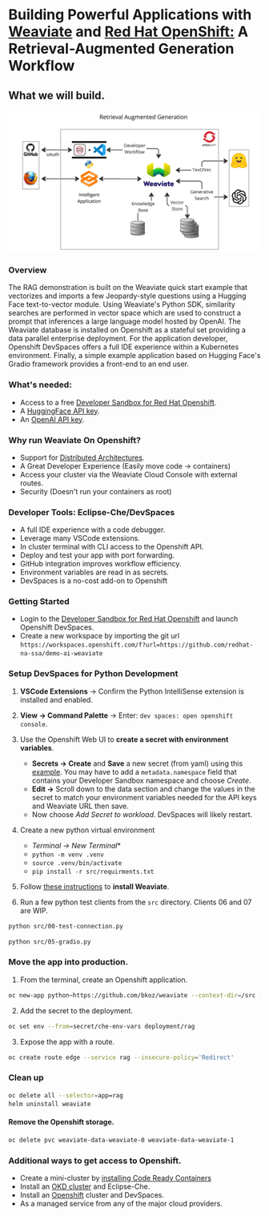 # Building Powerful Applications with [Weaviate](https://weaviate.io/) and [Red Hat OpenShift:](https://developers.redhat.com/developer-sandbox) A Retrieval-Augmented Generation Workflow

## What we will build.
![rag-demo](images/retrieval-augmented-generation.jpg "retrieval augmented generative search")

### Overview
The RAG demonstration is built on the Weaviate quick start example that vectorizes and imports a few Jeopardy-style questions
using a Hugging Face text-to-vector module. Using Weaviate's Python SDK, similarity searches are performed in vector space which are used to construct a prompt that inferences
a large language model hosted by OpenAI. The Weaviate database is installed on Openshift as a stateful set providing
a data parallel enterprise deployment. For the application developer, Openshift DevSpaces offers a full IDE experience
within a Kubernetes environment. Finally, a simple example application based on Hugging Face's Gradio framework provides a front-end to an end user.

### What's needed:
- Access to a free [Developer Sandbox for Red Hat Openshift](https://developers.redhat.com/developer-sandbox).
- A [HuggingFace API key](https://huggingface.co/settings/tokens).
- An [OpenAI API key](https://platform.openai.com/account/api-keys).

### Why run Weaviate On Openshift?
- Support for [Distributed Architectures](https://weaviate.io/developers/weaviate/concepts/replication-architecture).
- A Great Developer Experience (Easily move code -> containers)
- Access your cluster via the Weaviate Cloud Console with external routes.
- Security (Doesn't run your containers as root)

### Developer Tools: Eclipse-Che/DevSpaces
- A full IDE experience with a code debugger.
- Leverage many VSCode extensions.
- In cluster terminal with CLI access to the Openshift API.
- Deploy and test your app with port forwarding.
- GitHub integration improves workflow efficiency.
- Environment variables are read in as secrets.
- DevSpaces is a no-cost add-on to Openshift

### Getting Started
- Login to the [Developer Sandbox for Red Hat Openshift](https://developers.redhat.com/developer-sandbox) and launch Openshift DevSpaces.
- Create a new workspace by importing the git url `https://workspaces.openshift.com/f?url=https://github.com/redhat-na-ssa/demo-ai-weaviate`


### Setup DevSpaces for Python Development

1. **VSCode Extensions** -> Confirm the Python IntelliSense extension is installed and enabled.
1. **View -> Command Palette** -> Enter: `dev spaces: open openshift console`.
1. Use the Openshift Web UI to **create a secret with environment variables**.
   * **Secrets -> Create** and **Save** a new secret (from yaml) using this [example](resources/che-env.yaml). You may have to add a `metadata.namespace` field that contains your Developer Sandbox namespace and choose *Create*.
   * **Edit ->** Scroll down to the data section and change the values in the secret to match your environment variables needed for the API keys and Weaviate URL then save. 
   *  Now choose *Add Secret to workload*. DevSpaces will likely restart.
1. Create a new python virtual environment
      * *Terminal -> New Terminal**
      * `python -m venv .venv`
      * `source .venv/bin/activate`
      * `pip install -r src/requirments.txt`
1. Follow [these instructions](install-weaviate.md) to **install Weaviate**.

1. Run a few python test clients from the `src` directory. Clients 06 and 07 are WIP.
```bash
python src/00-test-connection.py
```
```bash
python src/05-gradio.py
```

### Move the app into production.
1. From the terminal, create an Openshift application.
```bash
oc new-app python~https://github.com/bkoz/weaviate --context-dir=/src --name=rag
```

2. Add the secret to the deployment.
```bash
oc set env --from=secret/che-env-vars deployment/rag
```

3. Expose the app with a route.
```bash
oc create route edge --service rag --insecure-policy='Redirect'
```

### Clean up
```bash
oc delete all --selector=app=rag
helm uninstall weaviate
```

#### Remove the Openshift storage.
```bash
oc delete pvc weaviate-data-weaviate-0 weaviate-data-weaviate-1
```

### Additional ways to get access to Openshift.
- Create a mini-cluster by [installing Code Ready Containers](https://www.okd.io/crc/)
- Install an [OKD cluster](https://www.okd.io/installation/) and Eclipse-Che.
- Install an [Openshift](https://www.redhat.com/en/technologies/cloud-computing/openshift) cluster and DevSpaces.
- As a managed service from any of the major cloud providers.

